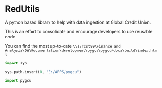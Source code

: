 # RedUtils

A python based library to help with data ingestion at Global Credit Union.

This is an effort to consolidate and encourage developers to use reusable code. 

You can find the most up-to-date `\\svrcst99\Finance and Analysis\DW\Documentation\development\pygcu\pygcu\docs\build\index.html`


```python
import sys

sys.path.insert(0, "E:/APPS/pygcu")

import pygcu
```
